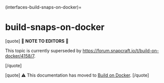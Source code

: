 (interfaces-build-snaps-on-docker)=
# build-snaps-on-docker

[quote]
:construction: **NOTE TO EDITORS** :construction:

This topic is currently superseded by https://forum.snapcraft.io/t/build-on-docker/4158/7.

[/quote]

[quote]
:warning: This documentation has moved to [Build on Docker](/interfaces/build-on-docker).
[/quote]

